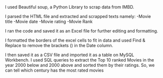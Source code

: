 I used Beautiful soup, a Python Library to scrap data from IMBD.

I parsed the HTML file and extracted and scrapped texts namely:
-Movie title
-Movie date
-Movie rating
-Movie Rank

I ran the code and saved it as an Excel file for further editing and formatting.

I formatted the borders of the excel cells to fit in data and used Find & Replace to remove the brackets () in the Date column.

I then saved it as a CSV file and imported it as a table on MySQL Workbench.
I used SQL queries to extract the Top 10 ranked Movies in the year 2000 below and 2000 above and sorted them by their ratings.
So, we can tell which century has the most rated movies
